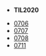 - **TIL2020**
* [0706](/TIL/200706.md)
* [0707](/TIL/200707.md)
* [0708](/TIL/200708.md)
* [0711](/TIL/200711.md)

